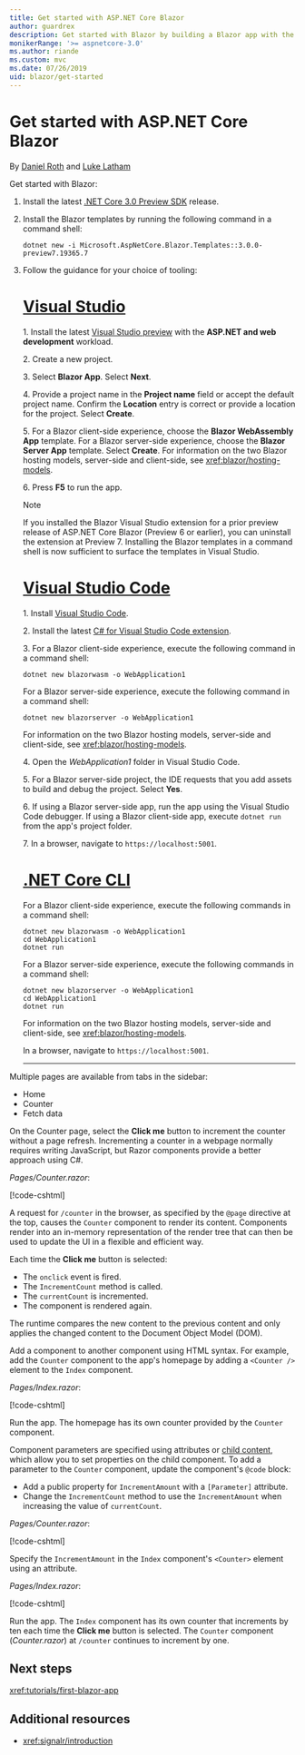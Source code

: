 ```yaml
---
title: Get started with ASP.NET Core Blazor
author: guardrex
description: Get started with Blazor by building a Blazor app with the tooling of your choice.
monikerRange: '>= aspnetcore-3.0'
ms.author: riande
ms.custom: mvc
ms.date: 07/26/2019
uid: blazor/get-started
---
```

# Get started with ASP.NET Core Blazor

By [Daniel Roth](https://github.com/danroth27) and [Luke Latham](https://github.com/guardrex)

Get started with Blazor:

1. Install the latest [.NET Core 3.0 Preview SDK](https://dotnet.microsoft.com/download/dotnet-core/3.0) release.

1. Install the Blazor templates by running the following command in a command shell:

   ```console
   dotnet new -i Microsoft.AspNetCore.Blazor.Templates::3.0.0-preview7.19365.7
   ```

1. Follow the guidance for your choice of tooling:

   # [Visual Studio](#tab/visual-studio)

   1\. Install the latest [Visual Studio preview](https://visualstudio.com/vs/preview) with the **ASP.NET and web development** workload.

   2\. Create a new project.

   3\. Select **Blazor App**. Select **Next**.

   4\. Provide a project name in the **Project name** field or accept the default project name. Confirm the **Location** entry is correct or provide a location for the project. Select **Create**.

   5\. For a Blazor client-side experience, choose the **Blazor WebAssembly App** template. For a Blazor server-side experience, choose the **Blazor Server App** template. Select **Create**. For information on the two Blazor hosting models, server-side and client-side, see <xref:blazor/hosting-models>.

   6\. Press **F5** to run the app.

   > [!NOTE]
   > If you installed the Blazor Visual Studio extension for a prior preview release of ASP.NET Core Blazor (Preview 6 or earlier), you can uninstall the extension at Preview 7. Installing the Blazor templates in a command shell is now sufficient to surface the templates in Visual Studio.

   # [Visual Studio Code](#tab/visual-studio-code)

   1\. Install [Visual Studio Code](https://code.visualstudio.com/).

   2\. Install the latest [C# for Visual Studio Code extension](https://marketplace.visualstudio.com/items?itemName=ms-vscode.csharp).

   3\. For a Blazor client-side experience, execute the following command in a command shell:

      ```console
      dotnet new blazorwasm -o WebApplication1
      ```

      For a Blazor server-side experience, execute the following command in a command shell:

      ```console
      dotnet new blazorserver -o WebApplication1
      ```

      For information on the two Blazor hosting models, server-side and client-side, see <xref:blazor/hosting-models>.

   4\. Open the *WebApplication1* folder in Visual Studio Code.

   5\. For a Blazor server-side project, the IDE requests that you add assets to build and debug the project. Select **Yes**.

   6\. If using a Blazor server-side app, run the app using the Visual Studio Code debugger. If using a Blazor client-side app, execute `dotnet run` from the app's project folder.

   7\. In a browser, navigate to `https://localhost:5001`.

   <!--

   # [Visual Studio for Mac](#tab/visual-studio-mac)

   1\. Install [Visual Studio for Mac](https://visualstudio.microsoft.com/vs/mac/). Switch the [Update channel to Preview](/visualstudio/mac/install-preview).

   2\. Select **File** > **New Solution** or **New Project**.

   3\. In the sidebar, select **.NET Core** > **App**.

   4\. For a Blazor server-side experience, select the **Blazor Server App** template. For a Blazor client-side experience, select the **Blazor WebAssembly App** template. Select **Next**. For information on the two Blazor hosting models, server-side and client-side, see <xref:blazor/hosting-models>.

   5\. The **Target Framework** defaults to **.NET Core 3.0**. Select **Next**.

   6\. In the **Project Name** field, enter `WebApplication1`. Select **Create**.

   7\. Select **Run** > **Run Without Debugging** to run the app *without the debugger*. Running with the debugger isn't supported at this time.

   -->

   # [.NET Core CLI](#tab/netcore-cli/)

   For a Blazor client-side experience, execute the following commands in a command shell:

   ```console
   dotnet new blazorwasm -o WebApplication1
   cd WebApplication1
   dotnet run
   ```

   For a Blazor server-side experience, execute the following commands in a command shell:

   ```console
   dotnet new blazorserver -o WebApplication1
   cd WebApplication1
   dotnet run
   ```

   For information on the two Blazor hosting models, server-side and client-side, see <xref:blazor/hosting-models>.

   In a browser, navigate to `https://localhost:5001`.

   ---

Multiple pages are available from tabs in the sidebar:

* Home
* Counter
* Fetch data

On the Counter page, select the **Click me** button to increment the counter without a page refresh. Incrementing a counter in a webpage normally requires writing JavaScript, but Razor components provide a better approach using C#.

*Pages/Counter.razor*:

[!code-cshtml[](get-started/samples_snapshot/3.x/Counter1.razor?highlight=7,12-15)]

A request for `/counter` in the browser, as specified by the `@page` directive at the top, causes the `Counter` component to render its content. Components render into an in-memory representation of the render tree that can then be used to update the UI in a flexible and efficient way.

Each time the **Click me** button is selected:

* The `onclick` event is fired.
* The `IncrementCount` method is called.
* The `currentCount` is incremented.
* The component is rendered again.

The runtime compares the new content to the previous content and only applies the changed content to the Document Object Model (DOM).

Add a component to another component using HTML syntax. For example, add the `Counter` component to the app's homepage by adding a `<Counter />` element to the `Index` component.

*Pages/Index.razor*:

[!code-cshtml[](get-started/samples_snapshot/3.x/Index1.razor?highlight=7)]

Run the app. The homepage has its own counter provided by the `Counter` component.

Component parameters are specified using attributes or [child content](xref:blazor/components#child-content), which allow you to set properties on the child component. To add a parameter to the `Counter` component, update the component's `@code` block:

* Add a public property for `IncrementAmount` with a `[Parameter]` attribute.
* Change the `IncrementCount` method to use the `IncrementAmount` when increasing the value of `currentCount`.

*Pages/Counter.razor*:

[!code-cshtml[](get-started/samples_snapshot/3.x/Counter2.razor?highlight=12-13,17)]

Specify the `IncrementAmount` in the `Index` component's `<Counter>` element using an attribute.

*Pages/Index.razor*:

[!code-cshtml[](get-started/samples_snapshot/3.x/Index2.razor?highlight=7)]

Run the app. The `Index` component has its own counter that increments by ten each time the **Click me** button is selected. The `Counter` component (*Counter.razor*) at `/counter` continues to increment by one.

## Next steps

<xref:tutorials/first-blazor-app>

## Additional resources

* <xref:signalr/introduction>
